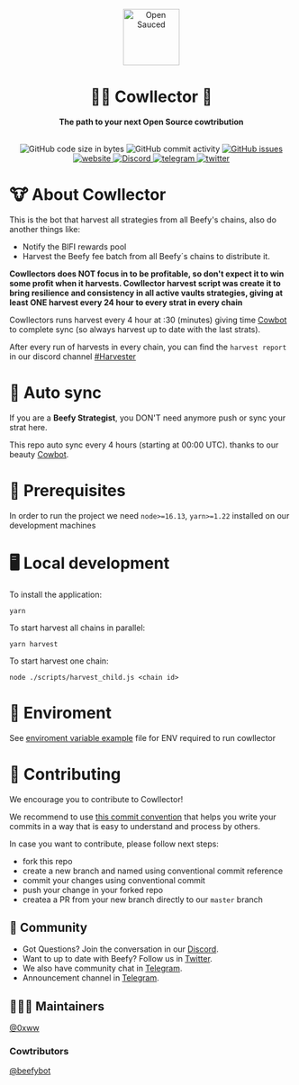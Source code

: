 <div align="center">
  <br>
  <img alt="Open Sauced" src="https://beefy.com/img/COW.svg" width="100px">
  <br>
  <h1>🧑‍🌾 Cowllector 🌾</h1>
  <strong>The path to your next Open Source cowtribution</strong>
</div>
<br>
<p align="center">
  <img src="https://img.shields.io/github/languages/code-size/beefyfinance/beefy-cowllector" alt="GitHub code size in bytes">
  <img src="https://img.shields.io/github/commit-activity/w/beefyfinance/beefy-cowllector" alt="GitHub commit activity">
  <a href="https://https://github.com/beefyfinance/beefy-cowllector/issues">
    <img src="https://img.shields.io/github/issues/beefyfinance/beefy-cowllector" alt="GitHub issues">
  </a>
  <a href="https://beefy.finance">
    <img alt="website" src="https://img.shields.io/badge/Website-231d9b?logo=google%20chrome&logoColor=ffffff">
  </a>
  <a href="https://discord.gg/yq8wfHd">
    <img src="https://img.shields.io/discord/755231190134554696.svg?label=&logo=discord&logoColor=ffffff&color=7389D8&labelColor=6A7EC2" alt="Discord">
  </a>
    <a href="https://t.me/beefyfinance">
    <img alt="telegram" src="https://img.shields.io/badge/Telegram-2CA5E0?logo=telegram&logoColor=white">
  </a>
  <a href="https://twitter.com/beefyfinance">
    <img alt="twitter" src="https://img.shields.io/twitter/follow/beefyfinance?&color=%231d9bf0&label=%40beefyfinance&logo=twitter&logoColor=23fff">
  </a>
</p>

# 🐮 About Cowllector

This is the bot that harvest all strategies from all Beefy's chains, also do another things like:

- Notify the BIFI rewards pool
- Harvest the Beefy fee batch from all Beefy´s chains to distribute it.

**Cowllectors does NOT focus in to be profitable, so don't expect it to win some profit when it harvests. Cowllector harvest script was create it to bring resilience and consistency in all active vaults strategies, giving at least ONE harvest every 24 hour to every strat in every chain**

Cowllectors runs harvest every 4 hour at :30 (minutes) giving time [Cowbot](https://github.com/beefybot) to complete sync (so always harvest up to date with the last strats).

After every run of harvests in every chain, you can find the `harvest report` in our discord channel [#Harvester](https://discord.com/channels/755231190134554696/914666606641184768)

# 🔄 Auto sync

If you are a **Beefy Strategist**, you DON'T need anymore push or sync your strat here.

This repo auto sync every 4 hours (starting at 00:00 UTC). thanks to our beauty [Cowbot](https://github.com/beefybot).

# 📖 Prerequisites

In order to run the project we need `node>=16.13`, `yarn>=1.22` installed on our development machines

# 🖥️ Local development

To install the application:

```shell
yarn
```

To start harvest all chains in parallel:

```shell
yarn harvest
```

To start harvest one chain:

```shell
node ./scripts/harvest_child.js <chain id>
```

# 🔑 Enviroment

See [enviroment variable example](./.env.example) file for ENV required to run cowllector

# 🤝 Contributing

We encourage you to contribute to Cowllector!

We recommend to use [this commit convention](https://github.com/conventional-commits/conventionalcommits.org) that helps you write your commits in a way that is easy to understand and process by others.

In case you want to contribute, please follow next steps:

- fork this repo
- create a new branch and named using conventional commit reference
- commit your changes using conventional commit
- push your change in your forked repo
- createa a PR from your new branch directly to our `master` branch

## 🍕 Community

- Got Questions? Join the conversation in our [Discord](https://discord.gg/yq8wfHd).
- Want to up to date with Beefy? Follow us in [Twitter](https://twitter.com/beefyfinance).
- We also have community chat in [Telegram](https://t.me/beefyfinance).
- Announcement channel in [Telegram](https://t.me/bifinews).

## 👷‍♀️👷 Maintainers

[@0xww](https://github.com/0xww)

### Cowtributors

[@beefybot](https://github.com/beefybot)

